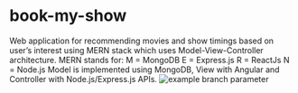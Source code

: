 # book-my-show
Web application for recommending movies and show timings based on user’s interest using MERN stack which uses Model-View-Controller architecture.
MERN stands for: M = MongoDB E = Express.js R = ReactJs N = Node.js
Model is implemented using MongoDB, View with Angular and Controller with Node.js/Express.js APIs.
![example branch parameter](https://www.repostatus.org/badges/latest/active.svg)

